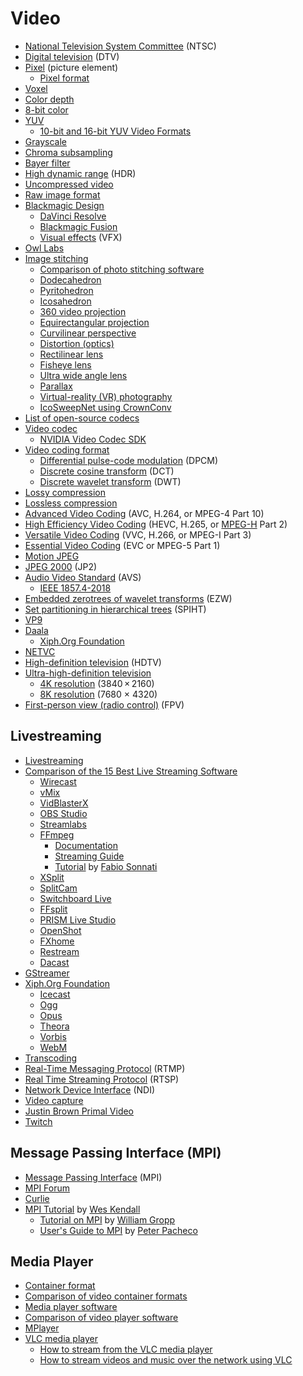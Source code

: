 # Video
* [National Television System Committee](https://en.wikipedia.org/wiki/NTSC) (NTSC)
* [Digital television](https://en.wikipedia.org/wiki/Digital_television) (DTV)
* [Pixel](https://en.wikipedia.org/wiki/Pixel) (picture element)
  * [Pixel format](https://en.wikipedia.org/wiki/Pixel_Format)
* [Voxel](https://en.wikipedia.org/wiki/Voxel)
* [Color depth](https://en.wikipedia.org/wiki/Color_depth)
* [8-bit color](https://en.wikipedia.org/wiki/8-bit_color)
* [YUV](https://en.wikipedia.org/wiki/YUV)
  * [10-bit and 16-bit YUV Video Formats](https://learn.microsoft.com/en-us/windows/win32/medfound/10-bit-and-16-bit-yuv-video-formats)
* [Grayscale](https://en.wikipedia.org/wiki/Grayscale)
* [Chroma subsampling](https://en.wikipedia.org/wiki/Chroma_subsampling)
* [Bayer filter](https://en.wikipedia.org/wiki/Bayer_filter)
* [High dynamic range](https://en.wikipedia.org/wiki/High_dynamic_range) (HDR)
* [Uncompressed video](https://en.wikipedia.org/wiki/Uncompressed_video)
* [Raw image format](https://en.wikipedia.org/wiki/Raw_image_format)
* [Blackmagic Design](https://en.wikipedia.org/wiki/Blackmagic_Design)
  * [DaVinci Resolve](https://en.wikipedia.org/wiki/DaVinci_Resolve)
  * [Blackmagic Fusion](https://en.wikipedia.org/wiki/Blackmagic_Fusion)
  * [Visual effects](https://en.wikipedia.org/wiki/Visual_effects) (VFX)
* [Owl Labs](https://en.wikipedia.org/wiki/Owl_Labs)
* [Image stitching](https://en.wikipedia.org/wiki/Image_stitching)
  * [Comparison of photo stitching software](https://en.wikipedia.org/wiki/Comparison_of_photo_stitching_software)
  * [Dodecahedron](https://en.wikipedia.org/wiki/Dodecahedron)
  * [Pyritohedron](https://mathworld.wolfram.com/Pyritohedron.html)
  * [Icosahedron](https://en.wikipedia.org/wiki/Icosahedron)
  * [360 video projection](https://en.wikipedia.org/wiki/360_video_projection)
  * [Equirectangular projection](https://en.wikipedia.org/wiki/Equirectangular_projection)
  * [Curvilinear perspective](https://en.wikipedia.org/wiki/Curvilinear_perspective)
  * [Distortion (optics)](https://en.wikipedia.org/wiki/Distortion_(optics))
  * [Rectilinear lens](https://en.wikipedia.org/wiki/Rectilinear_lens)
  * [Fisheye lens](https://en.wikipedia.org/wiki/Fisheye_lens)
  * [Ultra wide angle lens](https://en.wikipedia.org/wiki/Ultra_wide_angle_lens)
  * [Parallax](https://en.wikipedia.org/wiki/Parallax)
  * [Virtual-reality (VR) photography](https://en.wikipedia.org/wiki/VR_photography)
  * [IcoSweepNet using CrownConv](https://github.com/matsuren/crownconv360depth)
* [List of open-source codecs](https://en.wikipedia.org/wiki/List_of_open-source_codecs)
* [Video codec](https://en.wikipedia.org/wiki/Video_codec)
  * [NVIDIA Video Codec SDK](https://developer.nvidia.com/nvidia-video-codec-sdk)
* [Video coding format](https://en.wikipedia.org/wiki/Video_coding_format)
  * [Differential pulse-code modulation](https://en.wikipedia.org/wiki/Differential_pulse-code_modulation) (DPCM)
  * [Discrete cosine transform](https://en.wikipedia.org/wiki/Discrete_cosine_transform) (DCT)
  * [Discrete wavelet transform](https://en.wikipedia.org/wiki/Discrete_wavelet_transform) (DWT)
* [Lossy compression](https://en.wikipedia.org/wiki/Lossy_compression)
* [Lossless compression](https://en.wikipedia.org/wiki/Lossless_compression)
* [Advanced Video Coding](https://en.wikipedia.org/wiki/Advanced_Video_Coding) (AVC, H.264, or MPEG-4 Part 10)
* [High Efficiency Video Coding](https://en.wikipedia.org/wiki/High_Efficiency_Video_Coding) (HEVC, H.265, or [MPEG-H](https://en.wikipedia.org/wiki/MPEG-H) Part 2)
* [Versatile Video Coding](https://en.wikipedia.org/wiki/Versatile_Video_Coding) (VVC, H.266, or MPEG-I Part 3)
* [Essential Video Coding](https://en.wikipedia.org/wiki/Essential_Video_Coding) (EVC or MPEG-5 Part 1)
* [Motion JPEG](https://en.wikipedia.org/wiki/Motion_JPEG)
* [JPEG 2000](https://en.wikipedia.org/wiki/JPEG_2000) (JP2)
* [Audio Video Standard](https://en.wikipedia.org/wiki/Audio_Video_Standard) (AVS)
  * [IEEE 1857.4-2018](https://standards.ieee.org/ieee/1857.4/5817/)
* [Embedded zerotrees of wavelet transforms](https://en.wikipedia.org/wiki/Embedded_Zerotrees_of_Wavelet_transforms) (EZW)
* [Set partitioning in hierarchical trees](https://en.wikipedia.org/wiki/Set_partitioning_in_hierarchical_trees) (SPIHT)
* [VP9](https://en.wikipedia.org/wiki/VP9)
* [Daala](https://en.wikipedia.org/wiki/Daala)
  * [Xiph.Org Foundation](https://en.wikipedia.org/wiki/Xiph.Org_Foundation)
* [NETVC](https://en.wikipedia.org/wiki/NETVC)
* [High-definition television](https://en.wikipedia.org/wiki/High-definition_television) (HDTV)
* [Ultra-high-definition television](https://en.wikipedia.org/wiki/Ultra-high-definition_television)
  * [4K resolution](https://en.wikipedia.org/wiki/4K_resolution) (3840 × 2160)
  * [8K resolution](https://en.wikipedia.org/wiki/8K_resolution) (7680 × 4320)
* [First-person view (radio control)](https://en.wikipedia.org/wiki/First-person_view_(radio_control)) (FPV)
## Livestreaming
* [Livestreaming](https://en.wikipedia.org/wiki/Livestreaming)
* [Comparison of the 15 Best Live Streaming Software](https://www.dacast.com/blog/live-broadcasting-software/)
  * [Wirecast](https://en.wikipedia.org/wiki/Wirecast)
  * [vMix](https://en.wikipedia.org/wiki/VMix)
  * [VidBlasterX](https://www.vidblasterx.com/)
  * [OBS Studio](https://en.wikipedia.org/wiki/OBS_Studio)
  * [Streamlabs](https://en.wikipedia.org/wiki/Streamlabs)
  * [FFmpeg](https://en.wikipedia.org/wiki/FFmpeg)
    * [Documentation](https://ffmpeg.org/ffmpeg.html)
    * [Streaming Guide](http://trac.ffmpeg.org/wiki/StreamingGuide)
    * [Tutorial](https://sonnati.wordpress.com/2011/07/11/ffmpeg-the-swiss-army-knife-of-internet-streaming-part-i/) by [Fabio Sonnati](https://sonnati.wordpress.com/)
  * [XSplit](https://en.wikipedia.org/wiki/XSplit)
  * [SplitCam](https://splitcamera.com/)
  * [Switchboard Live](https://switchboard.live/)
  * [FFsplit](https://www.ffsplit.com/)
  * [PRISM Live Studio](https://prismlive.com/)
  * [OpenShot](https://en.wikipedia.org/wiki/OpenShot)
  * [FXhome](https://fxhome.com/)
  * [Restream](https://restream.io/)
  * [Dacast](https://en.wikipedia.org/wiki/Dacast)
* [GStreamer](https://en.wikipedia.org/wiki/GStreamer)
* [Xiph.Org Foundation](https://en.wikipedia.org/wiki/Xiph.Org_Foundation)
  * [Icecast](https://en.wikipedia.org/wiki/Icecast)
  * [Ogg](https://en.wikipedia.org/wiki/Ogg)
  * [Opus](https://en.wikipedia.org/wiki/Opus_(audio_format))
  * [Theora](https://en.wikipedia.org/wiki/Theora)
  * [Vorbis](https://en.wikipedia.org/wiki/Vorbis)
  * [WebM](https://en.wikipedia.org/wiki/WebM)
* [Transcoding](https://en.wikipedia.org/wiki/Transcoding)
* [Real-Time Messaging Protocol](https://en.wikipedia.org/wiki/Real-Time_Messaging_Protocol) (RTMP)
* [Real Time Streaming Protocol](https://en.wikipedia.org/wiki/Real_Time_Streaming_Protocol) (RTSP)
* [Network Device Interface](https://en.wikipedia.org/wiki/Network_Device_Interface) (NDI)
* [Video capture](https://en.wikipedia.org/wiki/Video_capture)
* [Justin Brown Primal Video](https://www.youtube.com/c/Primalvideo/videos)
* [Twitch](https://en.wikipedia.org/wiki/Twitch_(service))
## Message Passing Interface (MPI)
* [Message Passing Interface](https://en.wikipedia.org/wiki/Message_Passing_Interface) (MPI)
* [MPI Forum](https://www.mpi-forum.org/)
* [Curlie](https://curlie.org/Computers/Parallel_Computing/Programming/Libraries/MPI)
* [MPI Tutorial](https://mpitutorial.com/) by [Wes Kendall](https://github.com/wesleykendall)
  * [Tutorial on MPI](http://polaris.cs.uiuc.edu/~padua/cs320/mpi/tutorial.pdf) by [William Gropp](https://en.wikipedia.org/wiki/Bill_Gropp)
  * [User's Guide to MPI](https://arcb.csc.ncsu.edu/~mueller/cluster/mpi.guide.pdf) by [Peter Pacheco](https://scholar.google.com/citations?user=LAIBVSEAAAAJ&hl=en)
## Media Player
* [Container format](https://en.wikipedia.org/wiki/Container_format)
* [Comparison of video container formats](https://en.wikipedia.org/wiki/Comparison_of_video_container_formats)
* [Media player software](https://en.wikipedia.org/wiki/Media_player_software)
* [Comparison of video player software](https://en.wikipedia.org/wiki/Comparison_of_video_player_software)
* [MPlayer](https://en.wikipedia.org/wiki/MPlayer)
* [VLC media player](https://en.wikipedia.org/wiki/VLC_media_player)
  * [How to stream from the VLC media player](https://www.androidauthority.com/vlc-media-player-stream-audio-video-3183564/)
  * [How to stream videos and music over the network using VLC](https://www.howtogeek.com/118075/how-to-stream-videos-and-music-over-the-network-using-vlc/)
